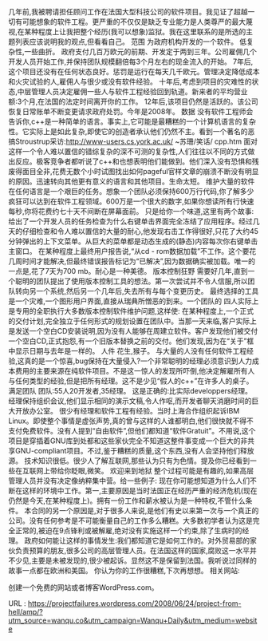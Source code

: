 几年前,我被聘请担任顾问工作在法国大型科技公司的软件项目。我见证了超越一切有可能想象的软件工程。更严重的不仅仅是缺乏专业能力是人类尊严的最大蔑视,在某种程度上让我把整个经历(我可以想象)监狱。我在这里联系的是所选的主题列表应该说明我的观点,但看看自己。 
 范围 
 为政府机构开发的一个软件。 
 低复杂性,一些曲折。 
 政府支付几百万欧元的前期、开发定于两到三年。公司雇佣几个开发人员开始工作,并保持团队规模翻倍每3个月左右的现金流入的开始。 
 7年后,这个项目还没有在任何状态良好。惩罚是运行在每天几千欧元。管理决定降低成本和火灾试验的人,雇佣人与很少或没有软件经验。 
 十年后,考虑到项目的灾难性的状态,中层管理人员决定雇佣一些人与软件工程经验回到轨道。新来者的平均营业额:3个月,在法国的法定时间离开你的工作。 
 12年后,该项目仍然是活跃的。该公司恢复日常账单不断变更请求政府处罚。今年是2008年。 
 数据 
 没有软件工程师会告诉你,c++是一种简单的语言。事实上,它可能是最糟糕的一个计算机语言的复杂性。它实际上是如此复杂,即使它的创造者承认他们仍然不主。看到一个著名的恶搞Stroustrup采访:http://www-users.cs.york.ac.uk/ ~苏珊/笑话/ cpp.htm 
 面对这样一个令人难以置信的错综复杂的深不可测的复杂性,人们往往以不同的方式做出反应。极客竞争者都听说了c++和也想表明他们能做到。他们深入没有恐惧和残废得面目全非,花费无数个小时试图找出如何pageful官样文章的崩溃不断没有明显的原因。迅速转向其他更有意义的语言和其他项目。生命太短。 
 维护大量的软件在任何语言是一个艰巨的任务。想象一个团队必须保持600万行代码,你了解多少疯狂可以达到在软件工程领域。600万是一个很大的数字,如果你想读所有行快速每秒,你将花费约七十天不间断在屏幕面前。 
 只是给你一个味道,这里有两个故事: 
 给出了一个开发人员的任务检查为什么右键单击界面完全冻结了应用程序。经过几天的仔细检查和令人难以置信的大量的耐心,他发现右击工作得很好,只花了大约45分钟弹出的上下文菜单。从巨大的菜单都是动态生成的(静态)内容每次你右键单击主窗口。 
 在某种程度上最终用户报告说,“从cd - rom数据加载”不工作。这个要花几周时间才能解决,但最终错误报告标记为“已解决”,因为数据确实被加载。唯一的一点是,花了7天为700 mb。耐心是一种美德。 
 版本控制狂野 
 需要好几年,直到一个聪明的团队提出了使用版本控制工具的想法。第一次尝试并不令人信服,所以团队转向另一个系统,然后另一个几年后,失去所有与每个变更历史。 
 最终选择的工具是一个灾难,一个图形用户界面,直接从瑞典所憎恶的到来。一个团队的 
 四人实际上是专用的全职执行大多数版本控制软件维护问题,这样使: 
 在某种程度上,一个正式的交付计划,完全独立于任何形式的规划设置在团队中。当那一天来临,客户实际上是发送一个空白CD安装说明,因为没有人能够在周建立软件。客户发现他们被交付一个空白CD,正式抱怨,有一个旧版本替换之前的交付。他们发现,因为在“关于”框中显示日期与去年是一样的。 
 人件 
 花生,猴子。 
 与大量的人没有任何软件工程经验,这真的是一个惊喜,bug保持在大量侵入?一个非常聪明的经理必须意识到人力成本费用的主要来源在纯软件项目。不是这一惊人的发现所吓倒,他决定解雇所有人与任何类型的经验,但是把所有经理。这不是少见“假人的c++”在许多人的桌子。 
 满足团队 
 团队:55人20开发者,35经理。 
 这是正确的:比实际developpers经理。 
 经理保持组织会议,他们显示相同的演示文稿,令人作呕,而开发者聊天消磨时间的巨大开放办公室。 
 很少有经理和软件工程有经验。当时上海合作组织起诉IBM Linux。即使整个事情是虚张声势,真的曾与这样的人谁都明白,他们很快就不得不支付免费软件。没有人提到“自由软件”,但他们都知道“软件Gratuit”。不用说,这个项目是穿插着GNU库到处都和这些家伙完全不知道这整件事变成一个巨大的非共享GNU-compliant项目。不过,鉴于糟糕的质量,这个东西,没有人会坚持他们释放源。 
 技术知识很低。很少人了解互联网,那些认为只有为色情。提及你已经看到一些在互联网上带给你眨眼,微笑。 
 欢迎来到地狱 
 整个过程可能是有趣的,如果高层管理人员并没有决定像纳粹集中营。给一些例子: 
 现在你可能想知道为什么人们不断在这样的环境中工作。第一,主要原因是当时法国正在经历严重的经济危机(现在仍然是今天,在某种程度上)。拥有一份工作和薪水被认为是一种特权,不管什么条件。 
 本合同的另一个原因是,对于很多人来说,是他们有史以来第一次与一个真正的公司。没有任何参考是不可能衡量自己的工作多么糟糕。大多数初学者认为这是完全正常的,被迫在9点锋利或被解雇,绝对没有实施这样一个约束,除了生病时的经理。 
 政府如何能让这样的事情发生:我们都知道它是如何工作的。对外贸易部的家伙负责预算的朋友,很多公司的高层管理人员。在法国这样的国家,腐败这一水平并不少见,主要是未被发现的,很少被起诉。显然这不是保留到法国。我听说过同样的故事一点都在欧洲和美国。 
 你认为你的工作很糟糕,下次再想想。 
 相关网站: 
  
 创建一个免费的网站或者博客WordPress.com。 
  
  
  
   
  URL : https://projectfailures.wordpress.com/2008/06/24/project-from-hell/amp/?utm_source=wanqu.co&utm_campaign=Wanqu+Daily&utm_medium=website